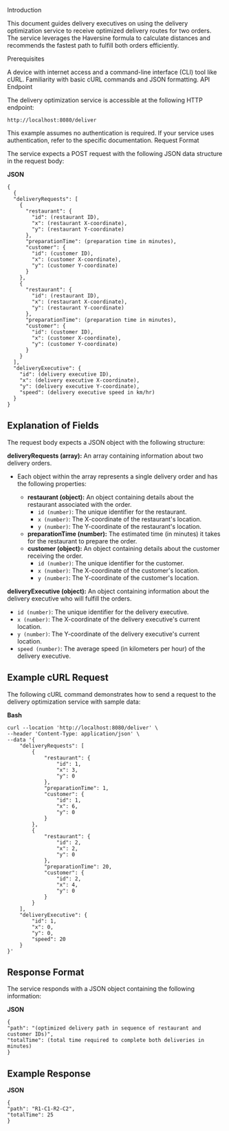 Introduction

This document guides delivery executives on using the delivery optimization service to receive optimized delivery routes for two orders. The service leverages the Haversine formula to calculate distances and recommends the fastest path to fulfill both orders efficiently.

Prerequisites

A device with internet access and a command-line interface (CLI) tool like cURL.
Familiarity with basic cURL commands and JSON formatting.
API Endpoint

The delivery optimization service is accessible at the following HTTP endpoint:

```http://localhost:8080/deliver ```


This example assumes no authentication is required. If your service uses authentication, refer to the specific documentation.
Request Format

The service expects a POST request with the following JSON data structure in the request body:

**JSON**
```
{
  {
  "deliveryRequests": [
    {
      "restaurant": {
        "id": (restaurant ID),
        "x": (restaurant X-coordinate),
        "y": (restaurant Y-coordinate)
      },
      "preparationTime": (preparation time in minutes),
      "customer": {
        "id": (customer ID),
        "x": (customer X-coordinate),
        "y": (customer Y-coordinate)
      }
    },
    {
      "restaurant": {
        "id": (restaurant ID),
        "x": (restaurant X-coordinate),
        "y": (restaurant Y-coordinate)
      },
      "preparationTime": (preparation time in minutes),
      "customer": {
        "id": (customer ID),
        "x": (customer X-coordinate),
        "y": (customer Y-coordinate)
      }
    }
  ],
  "deliveryExecutive": {
    "id": (delivery executive ID),
    "x": (delivery executive X-coordinate),
    "y": (delivery executive Y-coordinate),
    "speed": (delivery executive speed in km/hr)
  }
}
```

## Explanation of Fields

The request body expects a JSON object with the following structure:

**deliveryRequests (array):** An array containing information about two delivery orders.

* Each object within the array represents a single delivery order and has the following properties:

    * **restaurant (object):** An object containing details about the restaurant associated with the order.
        * `id (number)`: The unique identifier for the restaurant.
        * `x (number)`: The X-coordinate of the restaurant's location.
        * `y (number)`: The Y-coordinate of the restaurant's location.
    * **preparationTime (number):** The estimated time (in minutes) it takes for the restaurant to prepare the order.
    * **customer (object):** An object containing details about the customer receiving the order.
        * `id (number)`: The unique identifier for the customer.
        * `x (number)`: The X-coordinate of the customer's location.
        * `y (number)`: The Y-coordinate of the customer's location.

**deliveryExecutive (object):** An object containing information about the delivery executive who will fulfill the orders.

* `id (number)`: The unique identifier for the delivery executive.
* `x (number)`: The X-coordinate of the delivery executive's current location.
* `y (number)`: The Y-coordinate of the delivery executive's current location.
* `speed (number)`: The average speed (in kilometers per hour) of the delivery executive.


## Example cURL Request

The following cURL command demonstrates how to send a request to the delivery optimization service with sample data:

**Bash**
```
curl --location 'http://localhost:8080/deliver' \
--header 'Content-Type: application/json' \
--data '{
    "deliveryRequests": [
        {
            "restaurant": {
                "id": 1,
                "x": 3,
                "y": 0
            },
            "preparationTime": 1,
            "customer": {
                "id": 1,
                "x": 6,
                "y": 0
            }
        },
        {
            "restaurant": {
                "id": 2,
                "x": 2,
                "y": 0
            },
            "preparationTime": 20,
            "customer": {
                "id": 2,
                "x": 4,
                "y": 0
            }
        }
    ],
    "deliveryExecutive": {
        "id": 1,
        "x": 0,
        "y": 0,
        "speed": 20
    }
}'
```

## Response Format

The service responds with a JSON object containing the following information:

**JSON**
```
{
"path": "(optimized delivery path in sequence of restaurant and customer IDs)",
"totalTime": (total time required to complete both deliveries in minutes)
}
```

## Example Response

**JSON**
```
{
"path": "R1-C1-R2-C2",
"totalTime": 25
}
```